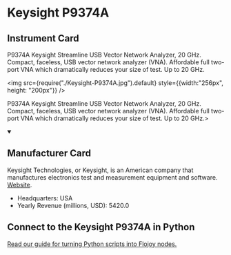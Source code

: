 
# Keysight P9374A

## Instrument Card

<div className="flex">

<div>

P9374A Keysight Streamline USB Vector Network Analyzer, 20 GHz. Compact, faceless, USB vector network analyzer (VNA). Affordable full two-port VNA which dramatically reduces your size of test. Up to 20 GHz.

</div>

<img src={require("./Keysight-P9374A.jpg").default} style={{width:"256px", height: "200px"}} />

</div>

P9374A Keysight Streamline USB Vector Network Analyzer, 20 GHz. Compact, faceless, USB vector network analyzer (VNA). Affordable full two-port VNA which dramatically reduces your size of test. Up to 20 GHz.>

<details open>
<summary><h2>Manufacturer Card</h2></summary>

Keysight Technologies, or Keysight, is an American company that manufactures electronics test and measurement equipment and software. <a href="https://www.keysight.com/us/en/home.html">Website</a>.

<ul>
  <li>Headquarters: USA</li>
  <li>Yearly Revenue (millions, USD): 5420.0</li>
</ul>
</details>

## Connect to the Keysight P9374A in Python

[Read our guide for turning Python scripts into Flojoy nodes.](https://docs.flojoy.ai/custom-nodes/creating-custom-node/)


